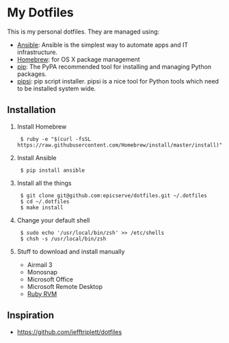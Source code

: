 My Dotfiles
===========

This is my personal dotfiles. They are managed using:

- [Ansible][1]: Ansible is the simplest way to automate apps and IT infrastructure.
- [Homebrew][3]: for OS X package management
- [pip][4]: The PyPA recommended tool for installing and managing Python packages.
- [pipsi][5]: pip script installer. pipsi is a nice tool for Python tools which need to be installed system wide.

Installation
------------

1. Install Homebrew

        $ ruby -e "$(curl -fsSL https://raw.githubusercontent.com/Homebrew/install/master/install)"

2. Install Ansible

        $ pip install ansible

3. Install all the things

        $ git clone git@github.com:epicserve/dotfiles.git ~/.dotfiles
        $ cd ~/.dotfiles
        $ make install

4. Change your default shell

        $ sudo echo '/usr/local/bin/zsh' >> /etc/shells
        $ chsh -s /usr/local/bin/zsh

5. Stuff to download and install manually

    - Airmail 3
    - Monosnap
    - Microsoft Office
    - Microsoft Remote Desktop
    - [Ruby RVM](https://rvm.io/rvm/install)

Inspiration
-----------

- https://github.com/jefftriplett/dotfiles


[1]: http://docs.ansible.com/ansible/
[3]: http://brew.sh/
[4]: https://pip.pypa.io/en/latest/
[5]: https://github.com/mitsuhiko/pipsi
